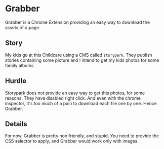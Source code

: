 # Grabber

Grabber is a Chrome Extension providing an easy way to download the assets of a page.

## Story

My kids go at this Childcare using a CMS called `storypark`. They publish stories containing some picture and I intend to get my kids photos for some family albums.

## Hurdle

Storypark does not provide an easy way to get this photos, for some reasons. They have disabled right click. And even with the chrome inspector, it's too much of a pain to download each file one by one. Hence Grabber.

## Details

For now, Grabber is pretty non friendly, and stupid. You need to provide the CSS selector to apply, and Grabber would work only with images.
